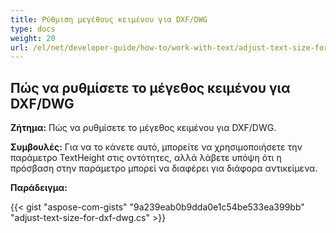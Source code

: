 ```yaml
---
title: Ρύθμιση μεγέθους κειμένου για DXF/DWG
type: docs
weight: 20
url: /el/net/developer-guide/how-to/work-with-text/adjust-text-size-for-dxf-dwg/
---
```



## **Πώς να ρυθμίσετε το μέγεθος κειμένου για DXF/DWG**

**Ζήτημα:** Πώς να ρυθμίσετε το μέγεθος κειμένου για DXF/DWG.

**Συμβουλές:** Για να το κάνετε αυτό, μπορείτε να χρησιμοποιήσετε την παράμετρο TextHeight στις οντότητες, αλλά λάβετε υπόψη ότι η πρόσβαση στην παράμετρο μπορεί να διαφέρει για διάφορα αντικείμενα.

**Παράδειγμα:**

{{< gist "aspose-com-gists" "9a239eab0b9dda0e1c54be533ea399bb" "adjust-text-size-for-dxf-dwg.cs" >}}
